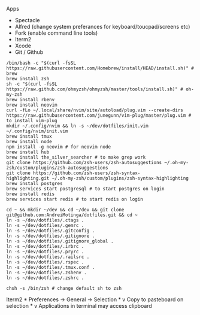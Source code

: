 Apps
  * Spectacle
  * Alfred (change system preferances for keyboard/toucpad/screens etc)
  * Fork (enable command line tools)
  * Iterm2
  * Xcode
  * Git / Github


```console
/bin/bash -c "$(curl -fsSL https://raw.githubusercontent.com/Homebrew/install/HEAD/install.sh)" # brew
brew install zsh
sh -c "$(curl -fsSL https://raw.github.com/ohmyzsh/ohmyzsh/master/tools/install.sh)" # oh-my-zsh
brew install rbenv
brew install neovim
curl -fLo ~/.local/share/nvim/site/autoload/plug.vim --create-dirs https://raw.githubusercontent.com/junegunn/vim-plug/master/plug.vim # to install vim-plug
mkdir ~/.config/nvim && ln -s ~/dev/dotfiles/init.vim ~/.config/nvim/init.vim
brew install tmux
brew install node
npm install -g neovim # for neovim node
brew install hub
brew install the_silver_searcher # to make grep work
git clone https://github.com/zsh-users/zsh-autosuggestions ~/.oh-my-zsh/custom/plugins/zsh-autosuggestions
git clone https://github.com/zsh-users/zsh-syntax-highlighting.git ~/.oh-my-zsh/custom/plugins/zsh-syntax-highlighting
brew install postgres
brew services start postgresql # to start postgres on login
brew install redis
brew services start redis # to start redis on login

cd ~ && mkdir ~/dev && cd ~/dev && git clone git@github.com:AndreiMotinga/dotfiles.git && cd ~
ln -s ~/dev/dotfiles/.ctags .
ln -s ~/dev/dotfiles/.gemrc .
ln -s ~/dev/dotfiles/.gitconfig .
ln -s ~/dev/dotfiles/.gitignore .
ln -s ~/dev/dotfiles/.gitignore_global .
ln -s ~/dev/dotfiles/.irbrc .
ln -s ~/dev/dotfiles/.pryrc .
ln -s ~/dev/dotfiles/.railsrc .
ln -s ~/dev/dotfiles/.rspec .
ln -s ~/dev/dotfiles/.tmux.conf .
ln -s ~/dev/dotfiles/.zshenv .
ln -s ~/dev/dotfiles/.zshrc .

chsh -s /bin/zsh # change default sh to zsh

```

Iterm2
    * Preferences -> General -> Selection
      * v Copy to pasteboard on selection
      * v Applications in terminal may access clipboard
